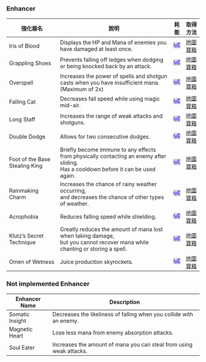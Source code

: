 ### Enhancer

<!-- images or urls list for this page -->
[COST]: ../../../assets/images/wiki/table_of_contents/COST.png
[地圖寶箱]:  wiki/zh-hant/map/chest_locations

| 強化器名 | 說明 | 耗能 | 取得方法 |
| --- | --- | --- | --- |
| Iris of Blood	| Displays the HP and Mana of enemies you have damaged at least once.	| ![COST] | [地圖寶箱] |
| Grappling Shoes | Prevents falling off ledges when dodging or being knocked back by an attack. | ![COST] | [地圖寶箱] |
| Overspell	| Increases the power of spells and shotgun casts when you have insufficient mana.(Maximum of 2x) | ![COST] | [地圖寶箱] |
| Falling Cat	| Decreases fall speed while using magic mid-air. | ![COST] | [地圖寶箱] |
| Long Staff | Increases the range of weak attacks and shotguns. | ![COST] | [地圖寶箱] |
| Double Dodge | Allows for two consecutive dodges.	| ![COST] | [地圖寶箱] |
| Foot of the Base Stealing King | Briefly become immune to any effects from physically contacting an enemy after sliding.<br>Has a cooldown before it can be used again.	| ![COST] | [地圖寶箱] |
| Rainmaking Charm | Increases the chance of rainy weather occurring,<br>and decreases the chance of other types of weather. | ![COST] | [地圖寶箱] |
| Acrophobia | Reduces falling speed while shielding. | ![COST] | [地圖寶箱] |
| Klutz’s Secret Technique | Greatly reduces the amount of mana lost when taking damage,<br>but you cannot recover mana while chanting or storing a spell. | ![COST] | [地圖寶箱] |
| Omen of Wetness	| Juice production skyrockets.	| ![COST] | [地圖寶箱] |

### Not implemented Enhancer

| Enhancer Name	| Description |
| --- | --- |
| Somatic Insight |	Decreases the likeliness of falling when you collide with an enemy. |
| Magnetic Heart | Lose less mana from enemy absorption attacks. |
| Soul Eater | Increases the amount of mana you can steal from using weak attacks. |
